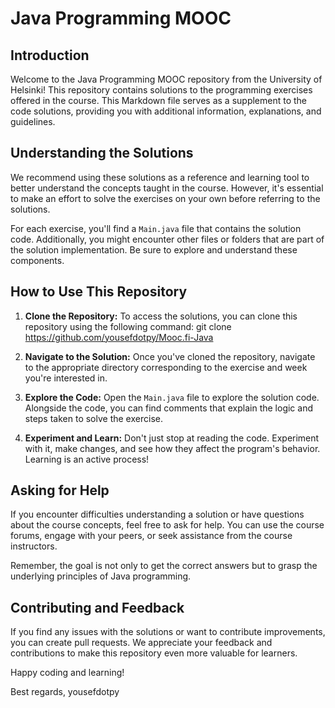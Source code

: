 # Java Programming MOOC

## Introduction

Welcome to the Java Programming MOOC repository from the University of Helsinki! This repository contains solutions to the programming exercises offered in the course. This Markdown file serves as a supplement to the code solutions, providing you with additional information, explanations, and guidelines.

## Understanding the Solutions

We recommend using these solutions as a reference and learning tool to better understand the concepts taught in the course. However, it's essential to make an effort to solve the exercises on your own before referring to the solutions.

For each exercise, you'll find a `Main.java` file that contains the solution code. Additionally, you might encounter other files or folders that are part of the solution implementation. Be sure to explore and understand these components.

## How to Use This Repository

1. **Clone the Repository:** To access the solutions, you can clone this repository using the following command:
git clone https://github.com/yousefdotpy/Mooc.fi-Java

2. **Navigate to the Solution:** Once you've cloned the repository, navigate to the appropriate directory corresponding to the exercise and week you're interested in.

3. **Explore the Code:** Open the `Main.java` file to explore the solution code. Alongside the code, you can find comments that explain the logic and steps taken to solve the exercise.

4. **Experiment and Learn:** Don't just stop at reading the code. Experiment with it, make changes, and see how they affect the program's behavior. Learning is an active process!

## Asking for Help

If you encounter difficulties understanding a solution or have questions about the course concepts, feel free to ask for help. You can use the course forums, engage with your peers, or seek assistance from the course instructors.

Remember, the goal is not only to get the correct answers but to grasp the underlying principles of Java programming.

## Contributing and Feedback

If you find any issues with the solutions or want to contribute improvements, you can create pull requests. We appreciate your feedback and contributions to make this repository even more valuable for learners.

Happy coding and learning!

Best regards,
yousefdotpy
